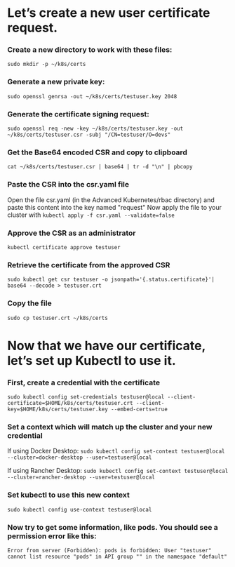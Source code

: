 # Let’s create a new user certificate request.

### Create a new directory to work with these files: 
`sudo mkdir -p ~/k8s/certs`
### Generate a new private key:
`sudo openssl genrsa -out ~/k8s/certs/testuser.key 2048`
### Generate the certificate signing request:
`sudo openssl req -new -key ~/k8s/certs/testuser.key -out ~/k8s/certs/testuser.csr -subj "/CN=testuser/O=devs"`
### Get the Base64 encoded CSR and copy to clipboard
`cat ~/k8s/certs/testuser.csr | base64 | tr -d "\n" | pbcopy`
### Paste the CSR into the csr.yaml file
Open the file csr.yaml (in the Advanced Kubernetes/rbac directory) and paste this content into the key named "request"
Now apply the file to your cluster with `kubectl apply -f csr.yaml --validate=false`

### Approve the CSR as an administrator
`kubectl certificate approve testuser`

### Retrieve the certificate from the approved CSR
`sudo kubectl get csr testuser -o jsonpath='{.status.certificate}'| base64 --decode > testuser.crt`
### Copy the file
`sudo cp testuser.crt ~/k8s/certs`

# Now that we have our certificate, let’s set up Kubectl to use it.
### First, create a credential with the certificate
`sudo kubectl config set-credentials testuser@local --client-certificate=$HOME/k8s/certs/testuser.crt --client-key=$HOME/k8s/certs/testuser.key --embed-certs=true`
### Set a context which will match up the cluster and your new credential
If using Docker Desktop: `sudo kubectl config set-context testuser@local --cluster=docker-desktop --user=testuser@local`

If using Rancher Desktop: `sudo kubectl config set-context testuser@local --cluster=rancher-desktop --user=testuser@local`
### Set kubectl to use this new context
`sudo kubectl config use-context testuser@local`
### Now try to get some information, like pods. You should see a permission error like this:
`Error from server (Forbidden): pods is forbidden: User "testuser" cannot list resource "pods" in API group "" in the
 namespace "default"`